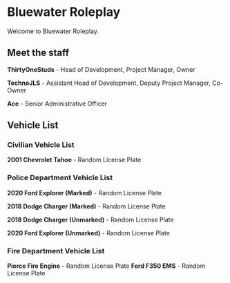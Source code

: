 # Bluewater Roleplay
Welcome to Bluewater Roleplay. 

## Meet the staff
**ThirtyOneStuds** - Head of Development, Project Manager, Owner

**TechnoJLS** - Assistant Head of Development, Deputy Project Manager, Co-Owner

**Ace** - Senior Administrative Officer

## Vehicle List
### Civilian Vehicle List
**2001 Chevrolet Tahoe** - Random License Plate

### Police Department Vehicle List
**2020 Ford Explorer (Marked)** - Random License Plate

**2018 Dodge Charger (Marked)** - Random License Plate

**2018 Dodge Charger (Unmarked)** - Random License Plate

**2020 Ford Explorer (Unmarked)** - Random License Plate

### Fire Department Vehicle List
**Pierce Fire Engine** - Random License Plate
**Ford F350 EMS** - Random License Plate

